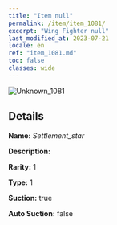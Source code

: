 ```yaml
---
title: "Item null"
permalink: /item/item_1081/
excerpt: "Wing Fighter null"
last_modified_at: 2023-07-21
locale: en
ref: "item_1081.md"
toc: false
classes: wide
---
```



 ![Unknown_1081](/images/item/Settlement_star_p.png)



## Details

 **Name:** *Settlement_star* 

 **Description:** 

 **Rarity:** 1 

 **Type:** 1 

 **Suction:** true 

 **Auto Suction:** false 


